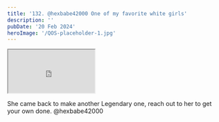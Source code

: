 ```yaml
---
title: '132. @hexbabe42000 One of my favorite white girls'
description: ''
pubDate: '20 Feb 2024'
heroImage: '/QOS-placeholder-1.jpg'
---
```

<iframe src="https://drive.google.com/file/d/1IRVvedhCwwuz9D9REOnOMyvjTfDoW_8Q/preview" width="200" height="100" allow="autoplay" allowfullscreen="allowfullscreen"></iframe>

She came back to make another Legendary one, reach out to her to get your own done. @hexbabe42000